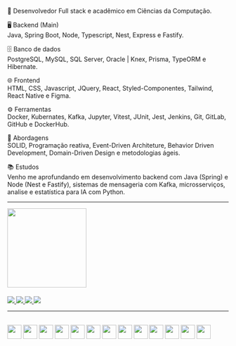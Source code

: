 📌 Desenvolvedor Full stack e acadêmico em Ciências da Computação.

🖥 Backend (Main) <br>
Java, Spring Boot, Node, Typescript, Nest, Express e Fastify.

🗄 Banco de dados <br>
PostgreSQL, MySQL, SQL Server, Oracle | Knex, Prisma, TypeORM e Hibernate.

🌐 Frontend <br>
HTML, CSS, Javascript, JQuery, React, Styled-Componentes, Tailwind, React Native e Figma.

⚙️ Ferramentas <br>
Docker, Kubernates, Kafka, Jupyter, Vitest, JUnit, Jest, Jenkins, Git, GitLab, GitHub e DockerHub.

💼 Abordagens <br>
SOLID, Programação reativa, Event-Driven Architeture, Behavior Driven Development, Domain-Driven Design e metodologias ágeis.

📚 Estudos <br>
Venho me aprofundando em desenvolvimento backend com Java (Spring) e Node (Nest e Fastify), sistemas de mensageria com Kafka, microsserviços, analise e estatística para IA com Python.

<hr>

<div>
  <a href="https://github.com/LuanC14">
  <img height="180em" src="https://github-readme-stats.vercel.app/api/top-langs/?username=LuanC14&layout=compact&langs_count=7&theme=dracula"/>
</div>
 
 ####
 <div> 
  <a href="https://www.linkedin.com/in/luan-chrystian-pimentel-santos-567666221/" target="_blank">
    <img src="https://img.shields.io/badge/-LinkedIn-%230077B5?style=for-the-badge&logo=linkedin&logoColor=white" target="_blank">
  </a>  
  <a href = "mailto:luanchr14@gmail.com">
    <img src="https://img.shields.io/badge/-Gmail-%23333?style=for-the-badge&logo=gmail&logoColor=white" target="_blank">
  </a>
  <a href="https://instagram.com/luaannp" target="_blank">
    <img src="https://img.shields.io/badge/-Instagram-%23E4405F?style=for-the-badge&logo=instagram&logoColor=white" target="_blank">
  </a>
  <a href="https://wa.me/+5574991992796" target="_blank">
    <img src="https://img.shields.io/badge/WhatsApp-25D366?style=for-the-badge&logo=whatsapp&logoColor=white" /> 
  </a>
</div>

<hr>
 
<div style="display: inline_block"><br>
<img src="https://cdn.jsdelivr.net/gh/devicons/devicon/icons/java/java-original.svg" width=32px;/>
<img src="https://cdn.jsdelivr.net/gh/devicons/devicon/icons/typescript/typescript-original.svg" width=32px; />
<img src="https://cdn.jsdelivr.net/gh/devicons/devicon/icons/nodejs/nodejs-original.svg" width=32px; />
<img src="https://cdn.jsdelivr.net/gh/devicons/devicon/icons/spring/spring-original.svg" width=32px; />
<img src="https://cdn.jsdelivr.net/gh/devicons/devicon/icons/express/express-original.svg" width=32px />
<img src="https://cdn.jsdelivr.net/gh/devicons/devicon/icons/nestjs/nestjs-plain.svg" width=32px />       
<img src="https://cdn.jsdelivr.net/gh/devicons/devicon/icons/react/react-original.svg" width=32px; />
<img src="https://cdn.jsdelivr.net/gh/devicons/devicon/icons/mysql/mysql-original.svg" width=32px />
<img src="https://cdn.jsdelivr.net/gh/devicons/devicon/icons/postgresql/postgresql-original.svg" width=32px; />          
<img src="https://cdn.jsdelivr.net/gh/devicons/devicon/icons/mongodb/mongodb-original.svg" width=32px; />
<img src="https://cdn.jsdelivr.net/gh/devicons/devicon/icons/docker/docker-plain-wordmark.svg" width=32px; />
<img src="https://cdn.jsdelivr.net/gh/devicons/devicon/icons/kubernetes/kubernetes-plain-wordmark.svg" width=32px; />
<img src="https://cdn.jsdelivr.net/gh/devicons/devicon/icons/apachekafka/apachekafka-original.svg" width=32px />
</div>
